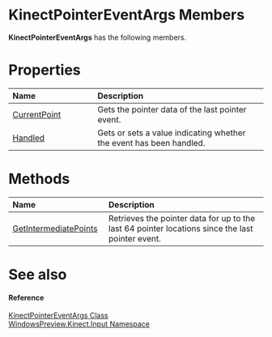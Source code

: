 KinectPointerEventArgs Members  
==============================  

**KinectPointerEventArgs** has the following members.  

<span id="publicpropertiesSection"></span>

Properties  
==========  

<table>
<colgroup>
<col width="30%" />
<col width="60%" />
</colgroup>
<thead>
<tr class="header">
<th align="left">Name</th>
<th align="left">Description</th>
</tr>
</thead>
<tbody>
<tr class="odd">
<td align="left"><a href="Properties/CurrentPoint_Property.md">CurrentPoint</a></td>
<td align="left">Gets the pointer data of the last pointer event.</td>
</tr>
<tr class="even">
<td align="left"><a href="Properties/Handled_Property.md">Handled</a></td>
<td align="left">Gets or sets a value indicating whether the event has been handled.</td>
</tr>
</tbody>
</table>

<span id="publicmethodsSection"></span>

Methods  
=======  

<table>
<colgroup>
<col width="30%" />
<col width="60%" />
</colgroup>
<thead>
<tr class="header">
<th align="left">Name</th>
<th align="left">Description</th>
</tr>
</thead>
<tbody>
<tr class="odd">
<td align="left"><a href="Methods/GetIntermediatePoints.md">GetIntermediatePoints</a></td>
<td align="left">Retrieves the pointer data for up to the last 64 pointer locations since the last pointer event.</td>
</tr>
</tbody>
</table>

<span id="ID4EK"></span>

See also  
========  

<span id="ID4EM"></span>
#### Reference  

[KinectPointerEventArgs Class](../KinectPointerEventArgs.md)  
 [WindowsPreview.Kinect.Input Namespace](../../Kinect.Input.md)  



<!--Please do not edit the data in the comment block below.-->
<!--
TOCTitle : KinectPointerEventArgs Members
RLTitle : KinectPointerEventArgs Members
KeywordF : WindowsPreview.Kinect.Input.KinectPointerEventArgs
KeywordF : KinectPointerEventArgs
KeywordK : KinectPointerEventArgs class
KeywordK : KinectPointerEventArgs class, all members
KeywordK : WindowsPreview.Kinect.Input.KinectPointerEventArgs class
HelpPriority : 1
KeywordA : AllMembers.T:WindowsPreview.Kinect.Input.KinectPointerEventArgs
AssetID : AllMembers.T:WindowsPreview.Kinect.Input.KinectPointerEventArgs
Locale : en-us
CommunityContent : 1
TargetOS : Windows
TopicType : kbSyntax
DocSet : K4Wv2
ProjType : K4Wv2Proj
Technology : Kinect for Windows
Product : Kinect for Windows SDK v2
productversion : 20
-->
